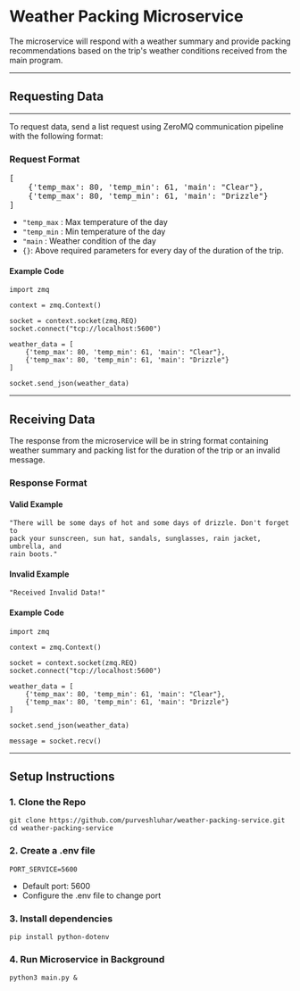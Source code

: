 # Weather Packing Microservice
The microservice will respond with a weather summary and provide packing recommendations based on the trip's weather conditions received from the main program.
***
## Requesting Data
***
To request data, send a list request using ZeroMQ communication pipeline 
with the following format:
### Request Format
<pre>
[
    {'temp_max': 80, 'temp_min': 61, 'main': "Clear"}, 
    {'temp_max': 80, 'temp_min': 61, 'main': "Drizzle"}
]
</pre>

- `"temp_max` : Max temperature of the day
- `"temp_min` : Min temperature of the day
- `"main` : Weather condition of the day
- `{}`: Above required parameters for every day of the duration of the trip.
#### Example Code
```
import zmq

context = zmq.Context()

socket = context.socket(zmq.REQ)
socket.connect("tcp://localhost:5600")

weather_data = [
    {'temp_max': 80, 'temp_min': 61, 'main': "Clear"},
    {'temp_max': 80, 'temp_min': 61, 'main': "Drizzle"}
]

socket.send_json(weather_data)
```
***
## Receiving Data
The response from the microservice will be in string format containing 
weather summary and packing list for the duration of the trip or an invalid 
message.
### Response Format
#### Valid Example
```
"There will be some days of hot and some days of drizzle. Don't forget to 
pack your sunscreen, sun hat, sandals, sunglasses, rain jacket, umbrella, and 
rain boots."
```
#### Invalid Example
```
"Received Invalid Data!"
```
#### Example Code
```
import zmq

context = zmq.Context()

socket = context.socket(zmq.REQ)
socket.connect("tcp://localhost:5600")

weather_data = [
    {'temp_max': 80, 'temp_min': 61, 'main': "Clear"},
    {'temp_max': 80, 'temp_min': 61, 'main': "Drizzle"}
]

socket.send_json(weather_data)

message = socket.recv()
```
***
## Setup Instructions
### 1. Clone the Repo
```
git clone https://github.com/purveshluhar/weather-packing-service.git
cd weather-packing-service
```
### 2. Create a .env file
```
PORT_SERVICE=5600
```
- Default port: 5600
- Configure the .env file to change port
### 3. Install dependencies
```
pip install python-dotenv
```
### 4. Run Microservice in Background
```
python3 main.py &
```
